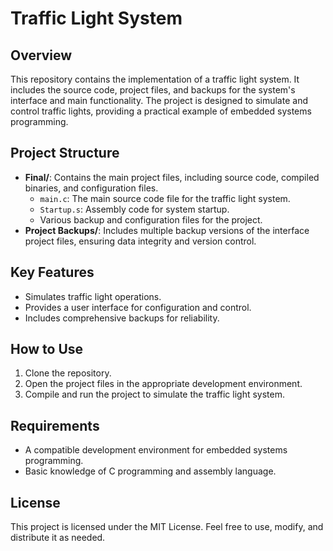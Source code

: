 # Traffic Light System

## Overview
This repository contains the implementation of a traffic light system. It includes the source code, project files, and backups for the system's interface and main functionality. The project is designed to simulate and control traffic lights, providing a practical example of embedded systems programming.

## Project Structure
- **Final/**: Contains the main project files, including source code, compiled binaries, and configuration files.
  - `main.c`: The main source code file for the traffic light system.
  - `Startup.s`: Assembly code for system startup.
  - Various backup and configuration files for the project.
- **Project Backups/**: Includes multiple backup versions of the interface project files, ensuring data integrity and version control.

## Key Features
- Simulates traffic light operations.
- Provides a user interface for configuration and control.
- Includes comprehensive backups for reliability.

## How to Use
1. Clone the repository.
2. Open the project files in the appropriate development environment.
3. Compile and run the project to simulate the traffic light system.

## Requirements
- A compatible development environment for embedded systems programming.
- Basic knowledge of C programming and assembly language.

## License
This project is licensed under the MIT License. Feel free to use, modify, and distribute it as needed.
